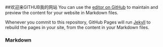 ##欢迎来GITHUB我的网站
You can use the [editor on GitHub](https://github.com/llylife/lifeblog/edit/master/index.md) to maintain and preview the content for your website in Markdown files.

Whenever you commit to this repository, GitHub Pages will run [Jekyll](https://jekyllrb.com/) to rebuild the pages in your site, from the content in your Markdown files.

### Markdown
<script>
var btn=document.querySelector('.btn')
btn.innerHTML="欢迎来到前端攻城狮城堡"
btn.style.display='block'
btn.href='#'
</script>
